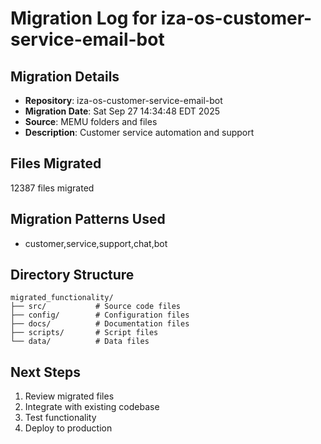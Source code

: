 # Migration Log for iza-os-customer-service-email-bot

## Migration Details
- **Repository**: iza-os-customer-service-email-bot
- **Migration Date**: Sat Sep 27 14:34:48 EDT 2025
- **Source**: MEMU folders and files
- **Description**: Customer service automation and support

## Files Migrated
   12387 files migrated

## Migration Patterns Used
- customer,service,support,chat,bot

## Directory Structure
```
migrated_functionality/
├── src/           # Source code files
├── config/        # Configuration files
├── docs/          # Documentation files
├── scripts/       # Script files
└── data/          # Data files
```

## Next Steps
1. Review migrated files
2. Integrate with existing codebase
3. Test functionality
4. Deploy to production

